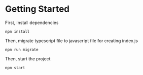 # Getting Started
First, install dependencies
```
npm install
```
Then, migrate typescript file to javascript file for creating index.js
```
npm run migrate
```
Then, start the project
```
npm start
```